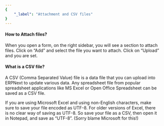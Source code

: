 ```yaml
---
{
	"_label": "Attachment and CSV files"
}
---
```


#### How to Attach files?

When you open a form, on the right sidebar, you will see a section to attach files. Click on “Add” and select the file you want to attach. Click on “Upload” and you are set.

#### What is a CSV file?

A CSV (Comma Separated Value) file is a data file that you can upload into ERPNext to update various data. Any spreadsheet file from popular spreadsheet applications like MS Excel or Open Office Spreadsheet can be saved as a CSV file.

If you are using Microsoft Excel and using non-English characters, make sure to save your file encoded as UTF-8. For older versions of Excel, there is no clear way of saving as UTF-8. So save your file as a CSV, then open it in Notepad, and save as “UTF-8”. (Sorry blame Microsoft for this!)

